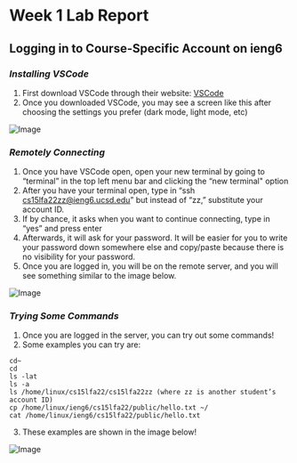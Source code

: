 # Week 1 Lab Report
## Logging in to Course-Specific Account on ieng6


### *Installing VSCode*

1. First download VSCode through their website: [VSCode](https://code.visualstudio.com/)
2. Once you downloaded VSCode, you may see a screen like this after choosing the settings you prefer (dark mode, light mode, etc)

![Image]()


### *Remotely Connecting*

1. Once you have VSCode open, open your new terminal by going to “terminal” in the top left menu bar and clicking the “new terminal" option
2. After you have your terminal open, type in “ssh cs15lfa22zz@ieng6.ucsd.edu” but instead of “zz,” substitute your account ID. 
3. If by chance, it asks when you want to continue connecting, type in “yes” and press enter
4. Afterwards, it will ask for your password. It will be easier for you to write your password down somewhere else and copy/paste because there is no visibility for your password. 
5. Once you are logged in, you will be on the remote server, and you will see something similar to the image below. 

![Image]()

### *Trying Some Commands*

1. Once you are logged in the server, you can try out some commands!
2. Some examples you can try are:
```
cd~
cd
ls -lat
ls -a
ls /home/linux/cs15lfa22/cs15lfa22zz (where zz is another student’s account ID)
cp /home/linux/ieng6/cs15lfa22/public/hello.txt ~/
cat /home/linux/ieng6/cs15lfa22/public/hello.txt
```
3. These examples are shown in the image below!

![Image]()



